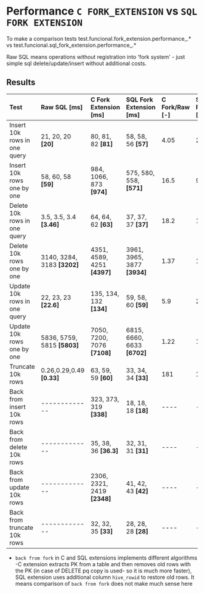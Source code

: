 # Performance `C FORK_EXTENSION` vs `SQL FORK EXTENSION`
To make a comparison tests test.funcional.fork_extension.performance_.* vs test.funcional.sql_fork_extension.performance_.*

Raw SQL means operations without registration into 'fork system' - just simple sql delete/update/insert without additional costs.

## Results
| Test                        | Raw SQL [ms]               | C Fork Extension [ms]      | SQL  Fork Extension [ms] | C Fork/Raw [-] | SQL Fork/Raw [-] | C Fork/Sql Fork [-] |
| :------------------------   | :------------              | :-----------------------   | :----------------------- | :--------      | :--------------  | :-------------------|
| Insert 10k rows in one query| 21, 20, 20 **[20]**        | 80, 81, 82 **[81]**        | 58, 58, 56 **[57]**         | 4.05           | 2.85             | 1.42                 |
| Insert 10k rows one by one  | 58, 60, 58 **[59]**        | 984, 1066, 873 **[974]**   | 575, 580, 558, **[571]**    | 16.5           | 9.67             | 1.7                 |
| Delete 10k rows in one query| 3.5, 3.5, 3.4 **[3.46]**   | 64, 64, 62 **[63]**        | 37, 37, 37 **[37]**         | 18.2           | 10               | 1.7                 |
| Delete 10k rows one by one  | 3140, 3284, 3183 **[3202]**| 4351, 4589, 4251 **[4397]**| 3961, 3965, 3877 **[3934]** | 1.37           | 1.22             | 1.11                |
| Update 10k rows in one query| 22, 23, 23 **[22.6]**      | 135, 134, 132 **[134]**    | 59, 58, 60 **[59]**         | 5.9            | 2.6              | 2.23                |
| Update 10k rows one by one  | 5836, 5759, 5815 **[5803]**| 7050, 7200, 7076 **[7108]**| 6815, 6660, 6633 **[6702]** | 1.22           | 1.15             | 1.06                |
| Truncate 10k rows           | 0.26,0.29,0.49 **[0.33]**  | 63, 59, 59 **[60]**        | 33, 34, 34 **[33]**         | 181            | 100               | 1.81                |
| Back from insert 10k rows   | -------------              | 323, 373, 319 **[338]**    | 18, 18, 18 **[18]**      | ----           | ----             | 17                  |
| Back from delete 10k rows   | -------------              | 35, 38, 36 **[36.3]**      | 32, 31, 31 **[31]**      | ----           | ----             | 1.17                |
| Back from update 10k rows   | -------------              | 2306, 2321, 2419 **[2348]**| 41, 42, 43 **[42]**      | ----           | ----             | 57                  |
| Back from truncate 10k rows | -------------              | 32, 32, 35 **[33]**        | 28, 28, 28 **[28]**      | ----           | ----             | 1.17                |

* `back from fork` in C and SQL extensions implements different algorithms -C extension extracts PK from a table and
  then removes old rows with the PK (in case of DELETE pq copy is used- so it is much more faster), SQL extension uses additional column `hive_rowid` to restore old rows. It means comparison of `back from fork`
  does not make much sense here
  
